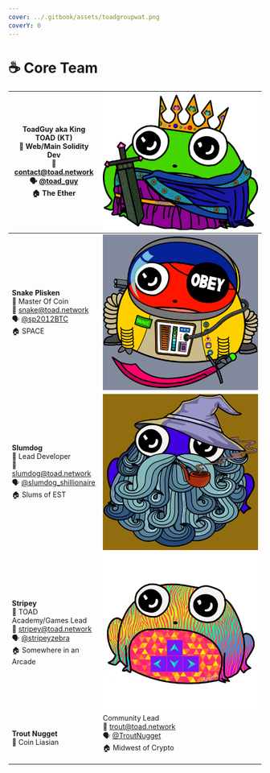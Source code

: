 ```yaml
---
cover: ../.gitbook/assets/toadgroupwat.png
coverY: 0
---
```


# ☕ Core Team

| <p><strong>ToadGuy aka King TOAD (KT)</strong><br><span data-gb-custom-inline data-tag="emoji" data-code="1f438">🐸</span> Web/Main Solidity Dev <br>💌 <a href="mailto:contact@toad.network">contact@toad.network</a> <br><span data-gb-custom-inline data-tag="emoji" data-code="1f5e3">🗣</span> <a href="https://t.me/toad_guy">@toad_guy</a> <br><span data-gb-custom-inline data-tag="emoji" data-code="1f3e0">🏠</span> The Ether</p>      | ![](<../.gitbook/assets/King Toad II.png>)                |
| ------------------------------------------------------------------------------------------------------------------------------------------------------------------------------------------------------------------------------------------------------------------------------------------------------------------------------------------------------------------------------------------------------------------------------------------------- | --------------------------------------------------------- |
| <p><strong>Snake Plisken</strong><br><span data-gb-custom-inline data-tag="emoji" data-code="1f438">🐸</span> Master Of Coin <br>💌 <a href="mailto:snake@toad.network">snake@toad.network</a> <br><span data-gb-custom-inline data-tag="emoji" data-code="1f5e3">🗣</span> <a href="https://t.me/sp2012BTC">@sp2012BTC</a> <br><span data-gb-custom-inline data-tag="emoji" data-code="1f3e0">🏠</span> SPACE</p>                                | ![](<../.gitbook/assets/space pirate toad-Recovered.png>) |
| <p><strong>Slumdog</strong><br><span data-gb-custom-inline data-tag="emoji" data-code="1f438">🐸</span> Lead Developer <br>💌 <a href="mailto:slumdog@toad.network">slumdog@toad.network</a> <br><span data-gb-custom-inline data-tag="emoji" data-code="1f5e3">🗣</span> <a href="https://t.me/slumdog_shillionaire">@slumdog_shillionaire</a>  <br><span data-gb-custom-inline data-tag="emoji" data-code="1f3e0">🏠</span> Slums of EST</p>    | ![](<../.gitbook/assets/Wizard Toad on Background.png>)   |
| <p><strong>Stripey</strong><br><span data-gb-custom-inline data-tag="emoji" data-code="1f438">🐸</span> TOAD Academy/Games Lead <br>💌 <a href="mailto:stripey@toad.network">stripey@toad.network</a> <br><span data-gb-custom-inline data-tag="emoji" data-code="1f5e3">🗣</span> <a href="https://t.me/stripeyzebra">@stripeyzebra</a>  <br><span data-gb-custom-inline data-tag="emoji" data-code="1f3e0">🏠</span> Somewhere in an Arcade</p> | ![](<../.gitbook/assets/Stripey Toad.png>)                |
| <p><strong>Trout Nugget</strong><br><span data-gb-custom-inline data-tag="emoji" data-code="1f438">🐸</span> Coin Liasian | Community Lead <br>💌 <a href="mailto:trout@toad.network">trout@toad.network</a> <br><span data-gb-custom-inline data-tag="emoji" data-code="1f5e3">🗣</span> <a href="https://t.me/TroutNugget">@TroutNugget</a>  <br><span data-gb-custom-inline data-tag="emoji" data-code="1f3e0">🏠</span> Midwest of Crypto</p> | ![](<../.gitbook/assets/Trout Toad.png>)                  |

